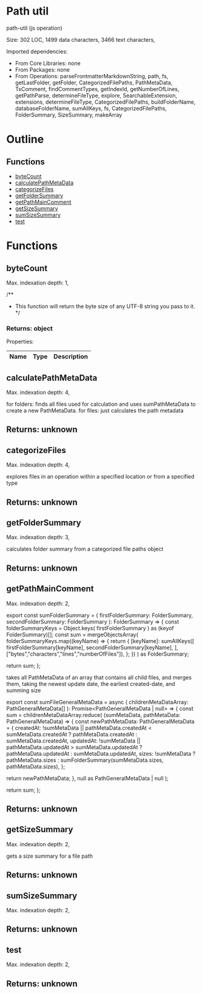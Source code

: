 # Path util

path-util (js operation)

Size: 302 LOC, 1499 data characters, 3466 text characters, 
 
Imported dependencies:

- From Core Libraries: none
- From Packages: none
- From Operations: parseFrontmatterMarkdownString, path, fs, getLastFolder, getFolder, CategorizedFilePaths, PathMetaData, TsComment, findCommentTypes, getIndexId, getNumberOfLines, getPathParse, determineFileType, explore, SearchableExtension, extensions, determineFileType, CategorizedFilePaths, buildFolderName, databaseFolderName, sumAllKeys, fs, CategorizedFilePaths, FolderSummary, SizeSummary, makeArray

# Outline

## Functions

- [byteCount](#byteCount)
- [calculatePathMetaData](#calculatePathMetaData)
- [categorizeFiles](#categorizeFiles)
- [getFolderSummary](#getFolderSummary)
- [getPathMainComment](#getPathMainComment)
- [getSizeSummary](#getSizeSummary)
- [sumSizeSummary](#sumSizeSummary)
- [test](#test)



# Functions

## byteCount

Max. indexation depth: 1, 

/**
 * This function will return the byte size of any UTF-8 string you pass to it.
 */

### Returns: object





Properties: 

 | Name | Type | Description |
|---|---|---|



## calculatePathMetaData

Max. indexation depth: 4, 

for folders: finds all files used for calculation and uses sumPathMetaData to create a new PathMetaData.
for files: just calculates the path metadata

## Returns: unknown

## categorizeFiles

Max. indexation depth: 4, 

explores files in an operation within a specified location or from a specified type

## Returns: unknown

## getFolderSummary

Max. indexation depth: 3, 

calculates folder summary from a categorized file paths object

## Returns: unknown

## getPathMainComment

Max. indexation depth: 2, 

export const sumFolderSummary = (
firstFolderSummary: FolderSummary,
secondFolderSummary: FolderSummary
): FolderSummary => {
const folderSummaryKeys = Object.keys(
firstFolderSummary
) as (keyof FolderSummary)[];
const sum = mergeObjectsArray(
folderSummaryKeys.map((keyName) => {
return {
[keyName]: sumAllKeys([
firstFolderSummary[keyName],
secondFolderSummary[keyName],
],["bytes","characters","lines","numberOfFiles"]),
};
})
) as FolderSummary;

return sum;
};


takes all PathMetaData of an array that contains all child files, and merges them, taking the newest update date, the earliest created-date, and summing size

export const sumFileGeneralMetaData = async (
childrenMetaDataArray: PathGeneralMetaData[]
): Promise<PathGeneralMetaData | null> => {
const sum = childrenMetaDataArray.reduce(
(sumMetaData, pathMetaData: PathGeneralMetaData) => {
const newPathMetaData: PathGeneralMetaData = {
createdAt:
!sumMetaData || pathMetaData.createdAt < sumMetaData.createdAt
? pathMetaData.createdAt
: sumMetaData.createdAt,
updatedAt:
!sumMetaData || pathMetaData.updatedAt > sumMetaData.updatedAt
? pathMetaData.updatedAt
: sumMetaData.updatedAt,
sizes: !sumMetaData
? pathMetaData.sizes
: sumFolderSummary(sumMetaData.sizes, pathMetaData.sizes),
};

return newPathMetaData;
},
null as PathGeneralMetaData | null
);

return sum;
};

## Returns: unknown

## getSizeSummary

Max. indexation depth: 2, 

gets a size summary for a file path

## Returns: unknown

## sumSizeSummary

Max. indexation depth: 2, 



## Returns: unknown

## test

Max. indexation depth: 2, 



## Returns: unknown

